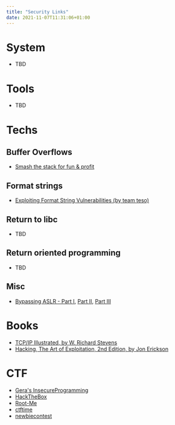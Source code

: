 ```yaml
---
title: "Security Links"
date: 2021-11-07T11:31:06+01:00
---
```


# System

* TBD

# Tools

* TBD

# Techs

## Buffer Overflows

* [Smash the stack for fun & profit](http://phrack.org/issues/49/14.html)

## Format strings

* [Exploiting Format String Vulnerabilities (by team teso)](https://cs155.stanford.edu/papers/formatstring-1.2.pdf)

## Return to libc

* TBD

## Return oriented programming

* TBD

## Misc

* [Bypassing ASLR - Part I](https://sploitfun.wordpress.com/2015/05/08/bypassing-aslr-part-i/), [Part II](https://sploitfun.wordpress.com/2015/05/08/bypassing-aslr-part-ii/), [Part III](https://sploitfun.wordpress.com/2015/05/08/bypassing-aslr-part-iii/)

# Books
 
* [TCP/IP Illustrated, by W. Richard Stevens](https://en.wikipedia.org/wiki/TCP/IP_Illustrated)
* [Hacking, The Art of Exploitation, 2nd Edition, by Jon Erickson](https://nostarch.com/hacking2.htm)

# CTF

* [Gera's InsecureProgramming](https://github.com/gerasdf/InsecureProgramming)
* [HackTheBox](https://www.hackthebox.eu/)
* [Root-Me](https://www.root-me.org/)
* [ctftime](https://ctftime.org/ctfs)
* [newbiecontest](https://www.newbiecontest.org/)
